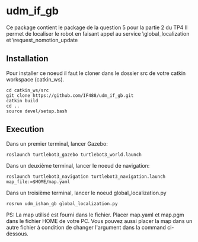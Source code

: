 # udm_if_gb
Ce package contient le package de la question 5 pour la partie 2 du TP4
Il permet de localiser le robot en faisant appel au service \global_localization et \request_nomotion_update


## Installation
Pour installer ce noeud il faut le cloner dans le dossier src de votre catkin workspace (catkin_ws).

```
cd catkin_ws/src
git clone https://github.com/IF488/udm_if_gb.git
catkin build
cd ..
source devel/setup.bash
```

## Execution
Dans un premier terminal, lancer Gazebo:

```
roslaunch turtlebot3_gazebo turtlebot3_world.launch
```

Dans un deuxième terminal, lancer le noeud de navigation:

```
roslaunch turtlebot3_navigation turtlebot3_navigation.launch map_file:=$HOME/map.yaml
```

Dans un troisième terminal, lancer le noeud global_localization.py

```
rosrun udm_ishan_gb global_localization.py
```

PS: La map utilisé est fourni dans le fichier. Placer map.yaml et map.pgm dans le fichier HOME de votre PC. Vous pouvez aussi placer la map dans un autre fichier à condition de changer l'argument dans la command ci-dessous.